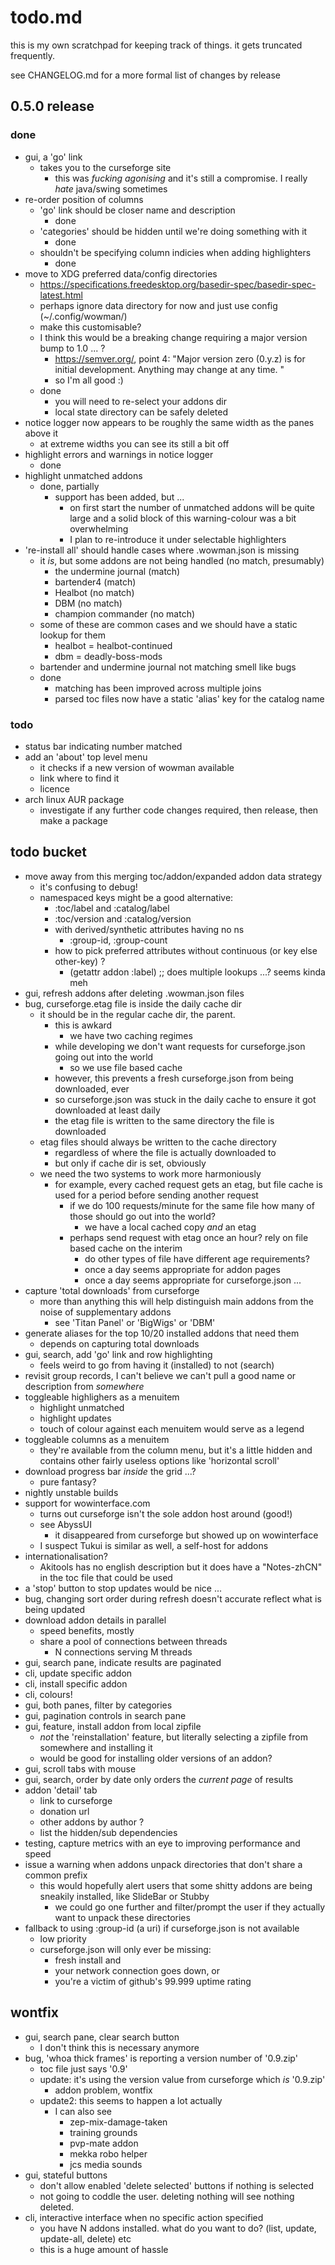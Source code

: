 # todo.md

this is my own scratchpad for keeping track of things. it gets truncated frequently.

see CHANGELOG.md for a more formal list of changes by release

## 0.5.0 release

### done

* gui, a 'go' link
    - takes you to the curseforge site
        - this was *fucking agonising* and it's still a compromise. I really *hate* java/swing sometimes
* re-order position of columns
    - 'go' link should be closer name and description
        - done
    - 'categories' should be hidden until we're doing something with it
        - done
    - shouldn't be specifying column indicies when adding highlighters
        - done
* move to XDG preferred data/config directories
    - https://specifications.freedesktop.org/basedir-spec/basedir-spec-latest.html
    - perhaps ignore data directory for now and just use config (~/.config/wowman/)
    - make this customisable?
    - I think this would be a breaking change requiring a major version bump to 1.0 ... ?
        - https://semver.org/, point 4: "Major version zero (0.y.z) is for initial development. Anything may change at any time. "
        - so I'm all good :)
    - done
        - you will need to re-select your addons dir
        - local state directory can be safely deleted
* notice logger now appears to be roughly the same width as the panes above it
    - at extreme widths you can see its still a bit off
* highlight errors and warnings in notice logger
    - done
* highlight unmatched addons
    - done, partially
        - support has been added, but ...
            - on first start the number of unmatched addons will be quite large and a solid block of this warning-colour was a bit overwhelming
            - I plan to re-introduce it under selectable highlighters
* 're-install all' should handle cases where .wowman.json is missing
    - it *is*, but some addons are not being handled (no match, presumably)
        - the undermine journal (match)
        - bartender4 (match)
        - Healbot (no match)
        - DBM (no match)
        - champion commander (no match)
    - some of these are common cases and we should have a static lookup for them
        - healbot = healbot-continued
        - dbm = deadly-boss-mods
    - bartender and undermine journal not matching smell like bugs
    - done
        - matching has been improved across multiple joins
        - parsed toc files now have a static 'alias' key for the catalog name

### todo

* status bar indicating number matched
* add an 'about' top level menu
    - it checks if a new version of wowman available
    - link where to find it
    - licence
* arch linux AUR package
    - investigate if any further code changes required, then release, then make a package

## todo bucket

* move away from this merging toc/addon/expanded addon data strategy
    - it's confusing to debug!
    - namespaced keys might be a good alternative:
        - :toc/label and :catalog/label
        - :toc/version and :catalog/version
        - with derived/synthetic attributes having no ns
            - :group-id, :group-count
        - how to pick preferred attributes without continuous (or key else other-key) ?
            - (getattr addon :label) ;; does multiple lookups ...? seems kinda meh
* gui, refresh addons after deleting .wowman.json files
* bug, curseforge.etag file is inside the daily cache dir
    - it should be in the regular cache dir, the parent.
        - this is awkard
            - we have two caching regimes
        - while developing we don't want requests for curseforge.json going out into the world
            - so we use file based cache
        - however, this prevents a fresh curseforge.json from being downloaded, ever
        - so curseforge.json was stuck in the daily cache to ensure it got downloaded at least daily
        - the etag file is written to the same directory the file is downloaded
    - etag files should always be written to the cache directory
        - regardless of where the file is actually downloaded to
        - but only if cache dir is set, obviously
    - we need the two systems to work more harmoniously
        - for example, every cached request gets an etag, but file cache is used for a period before sending another request
            - if we do 100 requests/minute for the same file how many of those should go out into the world?
                - we have a local cached copy *and* an etag
            - perhaps send request with etag once an hour? rely on file based cache on the interim
                - do other types of file have different age requirements? 
                - once a day seems appropriate for addon pages
                - once a day seems appropriate for curseforge.json ...
* capture 'total downloads' from curseforge
    - more than anything this will help distinguish main addons from the noise of supplementary addons
        - see 'Titan Panel' or 'BigWigs' or 'DBM'
* generate aliases for the top 10/20 installed addons that need them
    - depends on capturing total downloads
* gui, search, add 'go' link and row highlighting
    - feels weird to go from having it (installed) to not (search)
* revisit group records, I can't believe we can't pull a good name or description from *somewhere*
* toggleable highlighers as a menuitem
    - highlight unmatched
    - highlight updates
    - touch of colour against each menuitem would serve as a legend
* toggleable columns as a menuitem
    - they're available from the column menu, but it's a little hidden and contains other fairly useless options like 'horizontal scroll'
* download progress bar *inside* the grid ...?
    - pure fantasy?
* nightly unstable builds
* support for wowinterface.com
    - turns out curseforge isn't the sole addon host around (good!)
    - see AbyssUI
        - it disappeared from curseforge but showed up on wowinterface
    - I suspect Tukui is similar as well, a self-host for addons 
* internationalisation? 
    - Akitools has no english description but it does have a "Notes-zhCN" in the toc file that could be used
* a 'stop' button to stop updates would be nice ...
* bug, changing sort order during refresh doesn't accurate reflect what is being updated
* download addon details in parallel
    - speed benefits, mostly
    - share a pool of connections between threads
        - N connections serving M threads
* gui, search pane, indicate results are paginated
* cli, update specific addon
* cli, install specific addon
* cli, colours!
* gui, both panes, filter by categories
* gui, pagination controls in search pane
* gui, feature, install addon from local zipfile
    - *not* the 'reinstallation' feature, but literally selecting a zipfile from somewhere and installing it
    - would be good for installing older versions of an addon?
* gui, scroll tabs with mouse
* gui, search, order by date only orders the *current page* of results
* addon 'detail' tab
    - link to curseforge
    - donation url
    - other addons by author ?
    - list the hidden/sub dependencies
* testing, capture metrics with an eye to improving performance and speed
* issue a warning when addons unpack directories that don't share a common prefix
    - this would hopefully alert users that some shitty addons are being sneakily installed, like SlideBar or Stubby
        - we could go one further and filter/prompt the user if they actually want to unpack these directories
* fallback to using :group-id (a uri) if curseforge.json is not available
    - low priority
    - curseforge.json will only ever be missing:
        - fresh install and
        - your network connection goes down, or
        - you're a victim of github's 99.999 uptime rating

## wontfix
* gui, search pane, clear search button
    - I don't think this is necessary anymore
* bug, 'whoa thick frames' is reporting a version number of '0.9.zip'
    - toc file just says '0.9'
    - update: it's using the version value from curseforge which *is* '0.9.zip'
        - addon problem, wontfix
    - update2: this seems to happen a lot actually
        - I can also see
            - zep-mix-damage-taken
            - training grounds
            - pvp-mate addon
            - mekka robo helper
            - jcs media sounds
* gui, stateful buttons
    - don't allow enabled 'delete selected' buttons if nothing is selected
    - not going to coddle the user. deleting nothing will see nothing deleted.
* cli, interactive interface when no specific action specified
    - you have N addons installed. what do you want to do? (list, update, update-all, delete) etc
    - this is a huge amount of hassle
